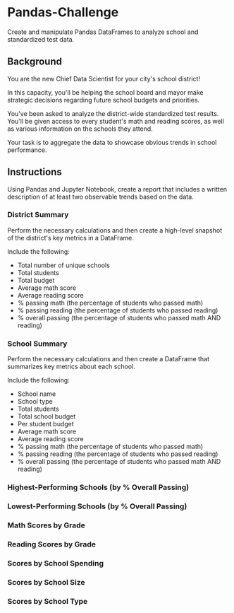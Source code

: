 # Pandas-Challenge

Create and manipulate Pandas DataFrames to analyze school and standardized test data.

## Background

You are the new Chief Data Scientist for your city's school district!

In this capacity, you'll be helping the school board and mayor make strategic decisions regarding future school budgets and priorities.

You've been asked to analyze the district-wide standardized test results. You'll be given access to every student's math and reading scores, as well as various information on the schools they attend. 

Your task is to aggregate the data to showcase obvious trends in school performance.

## Instructions

Using Pandas and Jupyter Notebook, create a report that includes a written description of at least two observable trends based on the data.

### District Summary

Perform the necessary calculations and then create a high-level snapshot of the district's key metrics in a DataFrame.

Include the following:
  * Total number of unique schools
  * Total students
  * Total budget
  * Average math score
  * Average reading score
  * % passing math (the percentage of students who passed math)
  * % passing reading (the percentage of students who passed reading)
  * % overall passing (the percentage of students who passed math AND reading)

### School Summary

Perform the necessary calculations and then create a DataFrame that summarizes key metrics about each school.

Include the following:
  * School name
  * School type
  * Total students
  * Total school budget
  * Per student budget
  * Average math score
  * Average reading score
  * % passing math (the percentage of students who passed math)
  * % passing reading (the percentage of students who passed reading)
  * % overall passing (the percentage of students who passed math AND reading)

### Highest-Performing Schools (by % Overall Passing)

### Lowest-Performing Schools (by % Overall Passing)

### Math Scores by Grade

### Reading Scores by Grade

### Scores by School Spending

### Scores by School Size

### Scores by School Type
